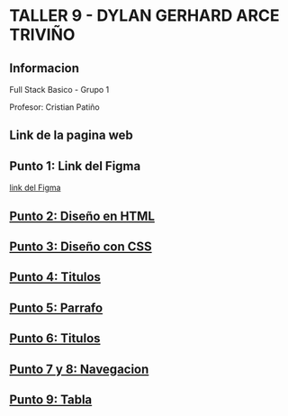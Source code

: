 <h1>TALLER 9 - DYLAN GERHARD ARCE TRIVIÑO</h1>
    <h2>Informacion</h2>
        <p>Full Stack Basico - Grupo 1</p>
        <p>Profesor: Cristian Patiño</p>

<h2>Link de la pagina web</h2>

<h2>Punto 1: Link del Figma</h2>
    <a href="https://www.figma.com/file/5UI6LHHb8z7FHZAh4jy8jh/DYLAN-GERHARD-ARCE-TRIVI%C3%91O?type=design&node-id=0%3A1&mode=design&t=2oAxdRiMVJYUm3ID-1">link del Figma</h2>

<h2>Punto 2: Diseño en HTML</h2>

<h2>Punto 3: Diseño con CSS</h2>

<h2>Punto 4: Titulos</h2>

<h2>Punto 5: Parrafo</h2>

<h2>Punto 6: Titulos</h2>

<h2>Punto 7 y 8: Navegacion</h2>

<h2>Punto 9: Tabla</h2>


